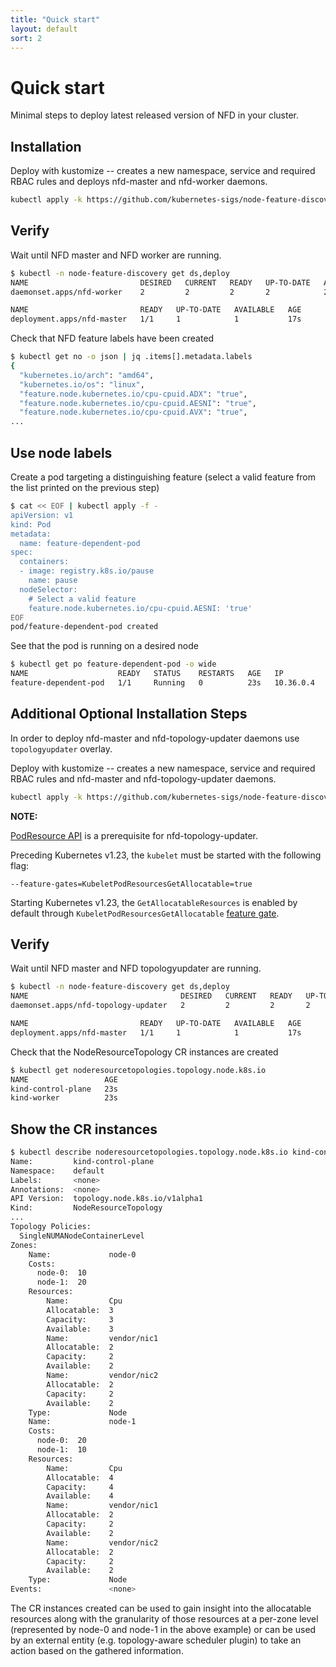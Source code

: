 ```yaml
---
title: "Quick start"
layout: default
sort: 2
---
```


# Quick start

Minimal steps to deploy latest released version of NFD in your cluster.

## Installation

Deploy with kustomize -- creates a new namespace, service and required RBAC
rules and deploys nfd-master and nfd-worker daemons.

```bash
kubectl apply -k https://github.com/kubernetes-sigs/node-feature-discovery/deployment/overlays/default?ref={{ site.release }}
```

## Verify

Wait until NFD master and NFD worker are running.

```bash
$ kubectl -n node-feature-discovery get ds,deploy
NAME                         DESIRED   CURRENT   READY   UP-TO-DATE   AVAILABLE   NODE SELECTOR   AGE
daemonset.apps/nfd-worker    2         2         2       2            2           <none>          10s

NAME                         READY   UP-TO-DATE   AVAILABLE   AGE
deployment.apps/nfd-master   1/1     1            1           17s

```

Check that NFD feature labels have been created

```bash
$ kubectl get no -o json | jq .items[].metadata.labels
{
  "kubernetes.io/arch": "amd64",
  "kubernetes.io/os": "linux",
  "feature.node.kubernetes.io/cpu-cpuid.ADX": "true",
  "feature.node.kubernetes.io/cpu-cpuid.AESNI": "true",
  "feature.node.kubernetes.io/cpu-cpuid.AVX": "true",
...
```

## Use node labels

Create a pod targeting a distinguishing feature (select a valid feature from
the list printed on the previous step)

```bash
$ cat << EOF | kubectl apply -f -
apiVersion: v1
kind: Pod
metadata:
  name: feature-dependent-pod
spec:
  containers:
  - image: registry.k8s.io/pause
    name: pause
  nodeSelector:
    # Select a valid feature
    feature.node.kubernetes.io/cpu-cpuid.AESNI: 'true'
EOF
pod/feature-dependent-pod created
```

See that the pod is running on a desired node

```bash
$ kubectl get po feature-dependent-pod -o wide
NAME                    READY   STATUS    RESTARTS   AGE   IP          NODE     NOMINATED NODE   READINESS GATES
feature-dependent-pod   1/1     Running   0          23s   10.36.0.4   node-2   <none>           <none>
```

## Additional Optional Installation Steps

In order to deploy nfd-master and nfd-topology-updater daemons
use `topologyupdater` overlay.

Deploy with kustomize -- creates a new namespace, service and required RBAC
rules and nfd-master and nfd-topology-updater daemons.

```bash
kubectl apply -k https://github.com/kubernetes-sigs/node-feature-discovery/deployment/overlays/topologyupdater?ref={{ site.release }}
```

**NOTE:**

[PodResource API][podresource-api] is a prerequisite for nfd-topology-updater.

Preceding Kubernetes v1.23, the `kubelet` must be started with the following flag:

`--feature-gates=KubeletPodResourcesGetAllocatable=true`

Starting Kubernetes v1.23, the `GetAllocatableResources` is enabled by default
through `KubeletPodResourcesGetAllocatable` [feature gate][feature-gate].

## Verify

Wait until NFD master and NFD topologyupdater are running.

```bash
$ kubectl -n node-feature-discovery get ds,deploy
NAME                                  DESIRED   CURRENT   READY   UP-TO-DATE   AVAILABLE   NODE SELECTOR   AGE
daemonset.apps/nfd-topology-updater   2         2         2       2            2           <none>          5s

NAME                         READY   UP-TO-DATE   AVAILABLE   AGE
deployment.apps/nfd-master   1/1     1            1           17s

```

Check that the NodeResourceTopology CR instances are created

```bash
$ kubectl get noderesourcetopologies.topology.node.k8s.io
NAME                 AGE
kind-control-plane   23s
kind-worker          23s
```

## Show the CR instances

```bash
$ kubectl describe noderesourcetopologies.topology.node.k8s.io kind-control-plane
Name:         kind-control-plane
Namespace:    default
Labels:       <none>
Annotations:  <none>
API Version:  topology.node.k8s.io/v1alpha1
Kind:         NodeResourceTopology
...
Topology Policies:
  SingleNUMANodeContainerLevel
Zones:
    Name:             node-0
    Costs:
      node-0:  10
      node-1:  20
    Resources:
        Name:         Cpu
        Allocatable:  3
        Capacity:     3
        Available:    3
        Name:         vendor/nic1
        Allocatable:  2
        Capacity:     2
        Available:    2
        Name:         vendor/nic2
        Allocatable:  2
        Capacity:     2
        Available:    2
    Type:             Node
    Name:             node-1
    Costs:
      node-0:  20
      node-1:  10
    Resources:
        Name:         Cpu
        Allocatable:  4
        Capacity:     4
        Available:    4
        Name:         vendor/nic1
        Allocatable:  2
        Capacity:     2
        Available:    2
        Name:         vendor/nic2
        Allocatable:  2
        Capacity:     2
        Available:    2
    Type:             Node
Events:               <none>
```

The CR instances created can be used to gain insight into the allocatable
resources along with the granularity of those resources at a per-zone level
(represented by node-0 and node-1 in the above example) or can be used by an
external entity (e.g. topology-aware scheduler plugin) to take an action based
on the gathered information.

<!-- Links -->
[podresource-api]: https://kubernetes.io/docs/concepts/extend-kubernetes/compute-storage-net/device-plugins/#monitoring-device-plugin-resources
[feature-gate]: https://kubernetes.io/docs/reference/command-line-tools-reference/feature-gates
